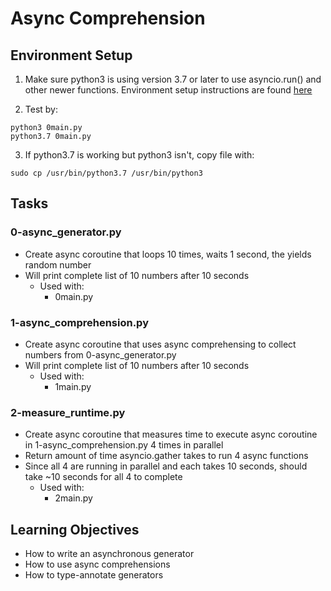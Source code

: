 # Async Comprehension

## Environment Setup

1. Make sure python3 is using version 3.7 or later to use asyncio.run() and other newer functions. Environment setup instructions are found [here](https://github.com/RLewis11769/holbertonschool-web_back_end/tree/main/0x01-python_async_function)

2. Test by:
```
python3 0main.py
python3.7 0main.py
```

3. If python3.7 is working but python3 isn't, copy file with:
```
sudo cp /usr/bin/python3.7 /usr/bin/python3
```

## Tasks

### 0-async_generator.py
- Create async coroutine that loops 10 times, waits 1 second, the yields random number
- Will print complete list of 10 numbers after 10 seconds
	- Used with:
		- 0main.py

### 1-async_comprehension.py
- Create async coroutine that uses async comprehensing to collect numbers from 0-async_generator.py
- Will print complete list of 10 numbers after 10 seconds
	- Used with:
		- 1main.py

### 2-measure_runtime.py
- Create async coroutine that measures time to execute async coroutine in 1-async_comprehension.py 4 times in parallel
- Return amount of time asyncio.gather takes to run 4 async functions
- Since all 4 are running in parallel and each takes 10 seconds, should take ~10 seconds for all 4 to complete
	- Used with:
		- 2main.py

## Learning Objectives
- How to write an asynchronous generator
- How to use async comprehensions
- How to type-annotate generators
